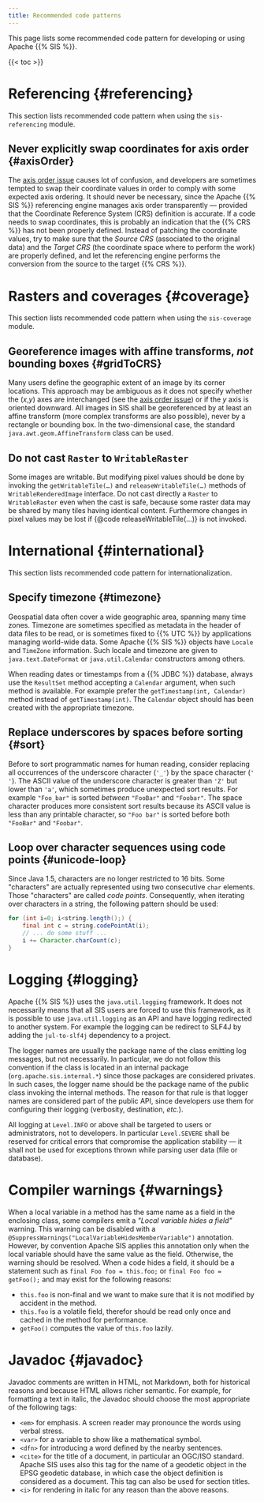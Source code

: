 ```yaml
---
title: Recommended code patterns
---
```


This page lists some recommended code pattern for developing or using Apache {{% SIS %}}.

{{< toc >}}




# Referencing    {#referencing}

This section lists recommended code pattern when using the `sis-referencing` module.

## Never explicitly swap coordinates for axis order    {#axisOrder}

The [axis order issue](faq.html#axisOrder) causes lot of confusion,
and developers are sometimes tempted to swap their coordinate values in order to comply with some expected axis ordering.
It should never be necessary, since the Apache {{% SIS %}} referencing engine manages axis order transparently —
provided that the Coordinate Reference System (CRS) definition is accurate.
If a code needs to swap coordinates, this is probably an indication that the {{% CRS %}} has not been properly defined.
Instead of patching the coordinate values, try to make sure that the _Source CRS_ (associated to the original data)
and the _Target CRS_ (the coordinate space where to perform the work) are properly defined,
and let the referencing engine performs the conversion from the source to the target {{% CRS %}}.




# Rasters and coverages    {#coverage}

This section lists recommended code pattern when using the `sis-coverage` module.

## Georeference images with affine transforms, _not_ bounding boxes    {#gridToCRS}

Many users define the geographic extent of an image by its corner locations.
This approach may be ambiguous as it does not specify whether the (<var>x</var>,<var>y</var>) axes are interchanged
(see the [axis order issue](faq.html#axisOrder)) or if the <var>y</var> axis is oriented downward.
All images in SIS shall be georeferenced by at least an affine transform (more complex transforms are also possible),
never by a rectangle or bounding box.
In the two-dimensional case, the standard `java.awt.geom.Affine­Transform` class can be used.

## Do not cast `Raster` to `WritableRaster`

Some images are writable. But modifying pixel values should be done by invoking the
`getWritableTile(…)` and `releaseWritableTile(…)` methods of `WritableRenderedImage` interface.
Do not cast directly a `Raster` to `WritableRaster` even when the cast is safe,
because some raster data may be shared by many tiles having identical content.
Furthermore changes in pixel values may be lost if {@code releaseWritableTile(…)} is not invoked.




# International    {#international}

This section lists recommended code pattern for internationalization.

## Specify timezone    {#timezone}

Geospatial data often cover a wide geographic area, spanning many time zones.
Timezone are sometimes specified as metadata in the header of data files to be read,
or is sometimes fixed to {{% UTC %}} by applications managing world-wide data.
Some Apache {{% SIS %}} objects have `Locale` and `TimeZone` information.
Such locale and timezone are given to `java.text.DateFormat` or `java.util.Calendar` constructors among others.

When reading dates or timestamps from a {{% JDBC %}} database,
always use the `ResultSet` method accepting a `Calendar` argument, when such method is available.
For example prefer the `getTimestamp(int, Calendar)` method instead of `getTimestamp(int)`.
The `Calendar` object should has been created with the appropriate timezone.

## Replace underscores by spaces before sorting    {#sort}

Before to sort programmatic names for human reading, consider replacing all occurrences of the underscore character
(`'_'`) by the space character (`' '`). The ASCII value of the underscore character is greater than `'Z'` but lower
than `'a'`, which sometimes produce unexpected sort results.
For example `"Foo_bar"` is sorted _between_ `"FooBar"` and `"Foobar"`.
The space character produces more consistent sort results because its ASCII value is less than any printable character,
so `"Foo bar"` is sorted before both `"FooBar"` and `"Foobar"`.

## Loop over character sequences using code points    {#unicode-loop}

Since Java 1.5, characters are no longer restricted to 16 bits.
Some "characters" are actually represented using two consecutive `char` elements.
Those "characters" are called <cite>code points</cite>.
Consequently, when iterating over characters in a string, the following pattern should be used:

```java
for (int i=0; i<string.length();) {
    final int c = string.codePointAt(i);
    // ... do some stuff ...
    i += Character.charCount(c);
}
```




# Logging    {#logging}

Apache {{% SIS %}} uses the `java.util.logging` framework.
It does not necessarily means that all SIS users are forced to use this framework,
as it is possible to use `java.util.logging` as an API and have logging redirected to another system.
For example the logging can be redirect to SLF4J by adding the `jul-to-slf4j` dependency to a project.

The logger names are usually the package name of the class emitting log messages, but not necessarily.
In particular, we do not follow this convention if the class is located in an internal package
(`org.apache.sis.internal.*`) since those packages are considered privates.
In such cases, the logger name should be the package name of the public class invoking the internal methods.
The reason for that rule is that logger names are considered part of the public API,
since developers use them for configuring their logging (verbosity, destination, <i>etc.</i>).

All logging at `Level.INFO` or above shall be targeted to users or administrators, not to developers.
In particular `Level.SEVERE` shall be reserved for critical errors that compromise the application stability —
it shall not be used for exceptions thrown while parsing user data (file or database).




# Compiler warnings    {#warnings}

When a local variable in a method has the same name as a field in the enclosing class,
some compilers emit a _"Local variable hides a field"_ warning.
This warning can be disabled with a `@SuppressWarnings("LocalVariableHidesMemberVariable")` annotation.
However, by convention Apache SIS applies this annotation only when the local variable should have the same value as the field.
Otherwise, the warning should be resolved. When a code hides a field, it should be a statement such as
`final Foo foo = this.foo;` or `final Foo foo = getFoo();` and may exist for the following reasons:

* `this.foo` is non-final and we want to make sure that it is not modified by accident in the method.
* `this.foo` is a volatile field, therefor should be read only once and cached in the method for performance.
* `getFoo()` computes the value of `this.foo` lazily.




# Javadoc    {#javadoc}

Javadoc comments are written in HTML, not Markdown, both for historical reasons and because HTML allows richer semantic.
For example, for formatting a text in italic, the Javadoc should choose the most appropriate of the following tags:

* `<em>`   for emphasis. A screen reader may pronounce the words using verbal stress.
* `<var>`  for a variable to show like a mathematical symbol.
* `<dfn>`  for introducing a word defined by the nearby sentences.
* `<cite>` for the title of a document, in particular an OGC/ISO standard.
  Apache SIS uses also this tag for the name of a geodetic object in the EPSG geodetic database,
  in which case the object definition is considered as a document.
  This tag can also be used for section titles.
* `<i>` for rendering in italic for any reason than the above reasons.
